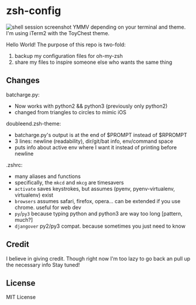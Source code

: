 # zsh-config

![shell session screenshot](https://cloud.githubusercontent.com/assets/8616618/7666843/a02c2682-fbc1-11e4-9a91-a7adfbec27d4.png)
YMMV depending on your terminal and theme.
I'm using iTerm2 with the ToyChest theme.

Hello World! The purpose of this repo is two-fold:
1. backup my configuration files for oh-my-zsh
1. share my files to inspire someone else who wants the same thing

## Changes
batcharge.py:
- Now works with python2 && python3 (previously only python2)
- changed from triangles to circles to mimic iOS

doubleend.zsh-theme:
- batcharge.py's output is at the end of $PROMPT instead of $RPROMPT
- 3 lines: newline (readability), dir/git/bat info, env/command space
- puts info about active env where I want it instead of printing before newline

.zshrc:
- many aliases and functions
- specifically, the `mkcd` and `mkcg` are timesavers
- `activate` saves keystrokes, but assumes (pyenv, pyenv-virtualenv, virtualenv) exist
- `browsers` assumes safari, firefox, opera... can be extended if you use chrome. useful for web dev
- `py`/`py3` because typing python and python3 are way too long [pattern, much?]
- `djangover` py2/py3 compat. because sometimes you just need to know


## Credit
I believe in giving credit.
Though right now I'm too lazy to go back an pull up the necessary info
Stay tuned!

## License
MIT License
<!-- Copyright (c) 2015 Marvin T.

Permission is hereby granted, free of charge, to any person obtaining a
copy of this software and associated documentation files (the "Software"),
to deal in the Software without restriction, including without limitation
the rights to use, copy, modify, merge, publish, distribute, sublicense,
and/or sell copies of the Software, and to permit persons to whom the
Software is furnished to do so, subject to the following conditions:

The above copyright notice and this permission notice shall be included in
all copies or substantial portions of the Software.

THE SOFTWARE IS PROVIDED "AS IS", WITHOUT WARRANTY OF ANY KIND, EXPRESS OR
IMPLIED, INCLUDING BUT NOT LIMITED TO THE WARRANTIES OF MERCHANTABILITY,
FITNESS FOR A PARTICULAR PURPOSE AND NONINFRINGEMENT. IN NO EVENT SHALL THE
AUTHORS OR COPYRIGHT HOLDERS BE LIABLE FOR ANY CLAIM, DAMAGES OR OTHER
LIABILITY, WHETHER IN AN ACTION OF CONTRACT, TORT OR OTHERWISE, ARISING
FROM, OUT OF OR IN CONNECTION WITH THE SOFTWARE OR THE USE OR OTHER
DEALINGS IN THE SOFTWARE.
 -->
